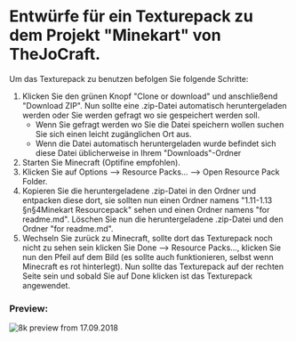 # Entwürfe für ein Texturepack zu dem Projekt "Minekart" von TheJoCraft.

Um das Texturepack zu benutzen befolgen Sie folgende Schritte:
1. Klicken Sie den grünen Knopf "Clone or download" und anschließend "Download ZIP". Nun sollte eine .zip-Datei automatisch heruntergeladen werden oder Sie werden gefragt wo sie gespeichert werden soll.
    - Wenn Sie gefragt werden wo Sie die Datei speichern wollen suchen Sie sich einen leicht zugänglichen Ort aus.
    - Wenn die Datei automatisch heruntergeladen wurde befindet sich diese Datei üblicherweise in Ihrem "Downloads"-Ordner
2. Starten Sie Minecraft (Optifine empfohlen).
3. Klicken Sie auf Options --> Resource Packs... --> Open Resource Pack Folder.
4. Kopieren Sie die heruntergeladene .zip-Datei in den Ordner und entpacken diese dort, sie sollten nun einen Ordner namens "1.11-1.13 §n§4Minekart Resourcepack" sehen und einen Ordner namens "for readme.md". Löschen Sie nun die heruntergeladene .zip-Datei und den Ordner "for readme.md".
5. Wechseln Sie zurück zu Minecraft, sollte dort das Texturepack noch nicht zu sehen sein klicken Sie Done --> Resource Packs..., klicken Sie nun den Pfeil auf dem Bild (es sollte auch funktionieren, selbst wenn Minecraft es rot hinterlegt). Nun sollte das Texturepack auf der rechten Seite sein und sobald Sie auf Done klicken ist das Texturepack angewendet.

### Preview:

![8k preview from 17.09.2018](TJC-MKTP/for%20readme.md/demo%208k%20from%2017.09.2018.png)
